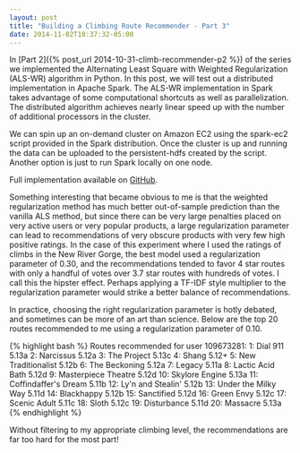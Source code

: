 ```yaml
---
layout: post
title: "Building a Climbing Route Recommender - Part 3"
date: 2014-11-02T10:37:32-05:00
---
```


In [Part 2]({% post_url 2014-10-31-climb-recommender-p2 %}) of the series we implemented the Alternating Least Square with Weighted Regularization (ALS-WR) algorithm in Python. In this post, we will test out a distributed implementation in Apache Spark. The ALS-WR implementation in Spark takes advantage of some computational shortcuts as well as parallelization. The distributed algorithm achieves nearly linear speed up with the number of additional processors in the cluster.

We can spin up an on-demand cluster on Amazon EC2 using the spark-ec2 script provided in the Spark distribution.  Once the cluster is up and running the data can be uploaded to the persistent-hdfs created by the script. Another option is just to run Spark locally on one node.

Full implementation available on [GitHub](https://github.com/eltoshan/CF/blob/master/MPsparkALS.py).

Something interesting that became obvious to me is that the weighted regularization method has much better out-of-sample prediction than the vanilla ALS method, but since there can be very large penalties placed on very active users or very popular products, a large regularization parameter can lead to recommendations of very obscure products with very few high positive ratings. In the case of this experiment where I used the ratings of climbs in the New River Gorge, the best model used a regularization parameter of $0.30$, and the recommendations tended to favor 4 star routes with only a handful of votes over 3.7 star routes with hundreds of votes. I call this the hipster effect. Perhaps applying a TF-IDF style multiplier to the regularization parameter would strike a better balance of recommendations.

In practice, choosing the right regularization parameter is hotly debated, and sometimes can be more of an art than science. Below are the top 20 routes recommended to me using a regularization parameter of $0.10$.

{% highlight bash %}
Routes recommended for user 109673281:
 1: Dial 911 5.13a
 2: Narcissus 5.12a
 3: The Project 5.13c
 4: Shang 5.12+
 5: New Traditionalist 5.12b
 6: The Beckoning 5.12a
 7: Legacy 5.11a
 8: Lactic Acid Bath 5.12d
 9: Masterpiece Theatre 5.12d
10: Skylore Engine 5.13a
11: Coffindaffer's Dream 5.11b
12: Ly'n and Stealin' 5.12b
13: Under the Milky Way 5.11d
14: Blackhappy 5.12b
15: Sanctified 5.12d
16: Green Envy 5.12c
17: Scenic Adult 5.11c
18: Sloth 5.12c
19: Disturbance 5.11d
20: Massacre 5.13a
{% endhighlight %}

Without filtering to my appropriate climbing level, the recommendations are far too hard for the most part!